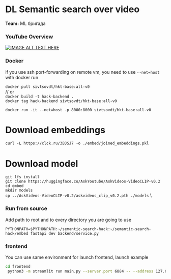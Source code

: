 # DL Semantic search over video

__Team:__ ML бригада

### YouTube Overview

[![IMAGE ALT TEXT HERE](https://img.youtube.com/vi/3V3iHjHVNOI/maxresdefault.jpg)](https://www.youtube.com/watch?v=3V3iHjHVNOI)

### Docker 
if you use ssh port-forwarding on remote vm, you need to use `--net=host` with docker run

`docker pull sivtsovdt/hkt-base:all-v0` \
// or \
`docker build -t hack-backend .` \
`docker tag hack-backend sivtsovdt/hkt-base:all-v0`

`docker run -it --net=host -p 8000:8000 sivtsovdt/hkt-base:all-v0`

# Download embeddings

`curl -L https://clck.ru/3BJSJ7 -o ./embed/joined_embeddings.pkl`

# Download model

`git lfs install` \
`git clone https://huggingface.co/AskYoutube/AskVideos-VideoCLIP-v0.2` \
`cd embed` \
`mkdir models` \
`cp ../AskVideos-VideoCLIP-v0.2/askvideos_clip_v0.2.pth ./models` \

### Run from source

Add path to root and to every directory you are going to use

`PYTHONPATH=$PYTHONPATH:~/semantic-search-hack:~/semantic-search-hack/embed fastapi dev backend/service.py`

### frontend

You can use same environment for launch frontend, launch example

```bash
cd frontend
 python3 -m streamlit run main.py --server.port 6884 -- --address 127.0.0.1:8000
```
